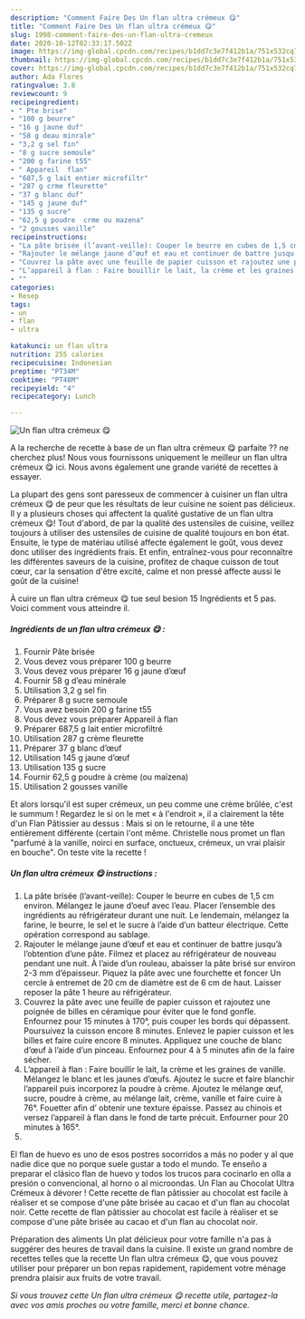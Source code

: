 ```yaml
---
description: "Comment Faire Des Un flan ultra crémeux 😋"
title: "Comment Faire Des Un flan ultra crémeux 😋"
slug: 1998-comment-faire-des-un-flan-ultra-cremeux
date: 2020-10-12T02:33:17.502Z
image: https://img-global.cpcdn.com/recipes/b1dd7c3e7f412b1a/751x532cq70/un-flan-ultra-cremeux-😋-photo-principale-de-la-recette.jpg
thumbnail: https://img-global.cpcdn.com/recipes/b1dd7c3e7f412b1a/751x532cq70/un-flan-ultra-cremeux-😋-photo-principale-de-la-recette.jpg
cover: https://img-global.cpcdn.com/recipes/b1dd7c3e7f412b1a/751x532cq70/un-flan-ultra-cremeux-😋-photo-principale-de-la-recette.jpg
author: Ada Flores
ratingvalue: 3.8
reviewcount: 9
recipeingredient:
- " Pte brise"
- "100 g beurre"
- "16 g jaune duf"
- "58 g deau minrale"
- "3,2 g sel fin"
- "8 g sucre semoule"
- "200 g farine t55"
- " Appareil  flan"
- "687,5 g lait entier microfiltr"
- "287 g crme fleurette"
- "37 g blanc duf"
- "145 g jaune duf"
- "135 g sucre"
- "62,5 g poudre  crme ou mazena"
- "2 gousses vanille"
recipeinstructions:
- "La pâte brisée (l’avant-veille): Couper le beurre en cubes de 1,5 cm environ. Mélangez le jaune d’oeuf avec l’eau. Placer l’ensemble des ingrédients au réfrigérateur durant une nuit. Le lendemain, mélangez la farine, le beurre, le sel et le sucre à l’aide d’un batteur électrique. Cette opération correspond au sablage."
- "Rajouter le mélange jaune d’œuf et eau et continuer de battre jusqu’à l’obtention d’une pâte. Filmez et placez au réfrigérateur de nouveau pendant une nuit. À l’aide d’un rouleau, abaisser la pâte brisé sur environ 2-3 mm d’épaisseur. Piquez la pâte avec une fourchette et foncer Un cercle à entremet de 20 cm de diamètre est de 6 cm de haut. Laisser reposer la pâte 1 heure au réfrigérateur."
- "Couvrez la pâte avec une feuille de papier cuisson et rajoutez une poignée de billes en céramique pour éviter que le fond gonfle. Enfournez pour 15 minutes à 170°, puis couper les bords qui dépassent. Poursuivez la cuisson encore 8 minutes. Enlevez le papier cuisson et les billes et faire cuire encore 8 minutes. Appliquez une couche de blanc d’œuf à l’aide d’un pinceau. Enfournez pour 4 à 5 minutes afin de la faire sécher."
- "L’appareil à flan : Faire bouillir le lait, la crème et les graines de vanille. Mélangez le blanc et les jaunes d’œufs. Ajoutez le sucre et faire blanchir l’appareil puis incorporez la poudre à crème. Ajoutez le mélange œuf, sucre, poudre à crème, au mélange lait, crème, vanille et faire cuire à 76°. Fouetter afin d’ obtenir une texture épaisse. Passez au chinois et versez l’appareil à flan dans le fond de tarte précuit. Enfourner pour 20 minutes à 165°."
- ""
categories:
- Resep
tags:
- un
- flan
- ultra

katakunci: un flan ultra 
nutrition: 255 calories
recipecuisine: Indonesian
preptime: "PT34M"
cooktime: "PT48M"
recipeyield: "4"
recipecategory: Lunch

---
```



![Un flan ultra crémeux 😋](https://img-global.cpcdn.com/recipes/b1dd7c3e7f412b1a/751x532cq70/un-flan-ultra-cremeux-😋-photo-principale-de-la-recette.jpg)

A la recherche de recette à base de un flan ultra crémeux 😋 parfaite ?? ne cherchez plus! Nous vous fournissons uniquement le meilleur un flan ultra crémeux 😋 ici. Nous avons également une grande variété de recettes à essayer.

La plupart des gens sont paresseux de commencer à cuisiner un flan ultra crémeux 😋 de peur que les résultats de leur cuisine ne soient pas délicieux. Il y a plusieurs choses qui affectent la qualité gustative de un flan ultra crémeux 😋! Tout d'abord, de par la qualité des ustensiles de cuisine, veillez toujours à utiliser des ustensiles de cuisine de qualité toujours en bon état. Ensuite, le type de matériau utilisé affecte également le goût, vous devez donc utiliser des ingrédients frais. Et enfin, entraînez-vous pour reconnaître les différentes saveurs de la cuisine, profitez de chaque cuisson de tout cœur, car la sensation d'être excité, calme et non pressé affecte aussi le goût de la cuisine!

<!--inarticleads1-->

À cuire un flan ultra crémeux 😋 tue seul besion 15 Ingrédients et 5 pas. Voici comment vous atteindre il.

##### Ingrédients de un flan ultra crémeux 😋 :

1. Fournir  Pâte brisée
1. Vous devez vous préparer 100 g beurre
1. Vous devez vous préparer 16 g jaune d’œuf
1. Fournir 58 g d’eau minérale
1. Utilisation 3,2 g sel fin
1. Préparer 8 g sucre semoule
1. Vous avez besoin 200 g farine t55
1. Vous devez vous préparer  Appareil à flan
1. Préparer 687,5 g lait entier microfiltré
1. Utilisation 287 g crème fleurette
1. Préparer 37 g blanc d’œuf
1. Utilisation 145 g jaune d’œuf
1. Utilisation 135 g sucre
1. Fournir 62,5 g poudre à crème (ou maïzena)
1. Utilisation 2 gousses vanille


Et alors lorsqu&#39;il est super crémeux, un peu comme une crème brûlée, c&#39;est le summum ! Regardez le si on le met « à l&#39;endroit », il a clairement la tête d&#39;un Flan Pâtissier au dessus : Mais si on le retourne, il a une tête entièrement différente (certain l&#39;ont même. Christelle nous promet un flan &#34;parfumé à la vanille, noirci en surface, onctueux, crémeux, un vrai plaisir en bouche&#34;. On teste vite la recette ! 

<!--inarticleads2-->

##### Un flan ultra crémeux 😋 instructions :

1. La pâte brisée (l’avant-veille): Couper le beurre en cubes de 1,5 cm environ. Mélangez le jaune d’oeuf avec l’eau. Placer l’ensemble des ingrédients au réfrigérateur durant une nuit. Le lendemain, mélangez la farine, le beurre, le sel et le sucre à l’aide d’un batteur électrique. Cette opération correspond au sablage.
1. Rajouter le mélange jaune d’œuf et eau et continuer de battre jusqu’à l’obtention d’une pâte. Filmez et placez au réfrigérateur de nouveau pendant une nuit. À l’aide d’un rouleau, abaisser la pâte brisé sur environ 2-3 mm d’épaisseur. Piquez la pâte avec une fourchette et foncer Un cercle à entremet de 20 cm de diamètre est de 6 cm de haut. Laisser reposer la pâte 1 heure au réfrigérateur.
1. Couvrez la pâte avec une feuille de papier cuisson et rajoutez une poignée de billes en céramique pour éviter que le fond gonfle. Enfournez pour 15 minutes à 170°, puis couper les bords qui dépassent. Poursuivez la cuisson encore 8 minutes. Enlevez le papier cuisson et les billes et faire cuire encore 8 minutes. Appliquez une couche de blanc d’œuf à l’aide d’un pinceau. Enfournez pour 4 à 5 minutes afin de la faire sécher.
1. L’appareil à flan : Faire bouillir le lait, la crème et les graines de vanille. Mélangez le blanc et les jaunes d’œufs. Ajoutez le sucre et faire blanchir l’appareil puis incorporez la poudre à crème. Ajoutez le mélange œuf, sucre, poudre à crème, au mélange lait, crème, vanille et faire cuire à 76°. Fouetter afin d’ obtenir une texture épaisse. Passez au chinois et versez l’appareil à flan dans le fond de tarte précuit. Enfourner pour 20 minutes à 165°.
1. 


El flan de huevo es uno de esos postres socorridos a más no poder y al que nadie dice que no porque suele gustar a todo el mundo. Te enseño a preparar el clásico flan de huevo y todos los trucos para cocinarlo en olla a presión o convencional, al horno o al microondas. Un Flan au Chocolat Ultra Crémeux à dévorer ! Cette recette de flan pâtissier au chocolat est facile à réaliser et se compose d&#39;une pâte brisée au cacao et d&#39;un flan au chocolat noir. Cette recette de flan pâtissier au chocolat est facile à réaliser et se compose d&#39;une pâte brisée au cacao et d&#39;un flan au chocolat noir. 

<!--inarticleads1-->

<p>
Préparation des aliments Un plat délicieux pour votre famille n'a pas à suggérer des heures de travail dans la cuisine. Il existe un grand nombre de recettes telles que la recette Un flan ultra crémeux 😋, que vous pouvez utiliser pour préparer un bon repas rapidement, rapidement votre ménage prendra plaisir aux fruits de votre travail.
</p>

<p>
<i>Si vous trouvez cette Un flan ultra crémeux 😋 recette utile, partagez-la avec vos amis proches ou votre famille, merci et bonne chance.</i>
</p>
